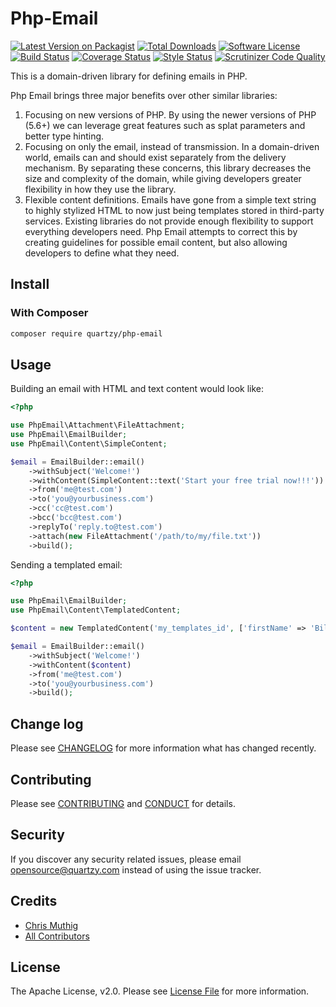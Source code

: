 # Php-Email

[![Latest Version on Packagist][ico-version]][link-packagist]
[![Total Downloads][ico-downloads]][link-downloads]
[![Software License][ico-license]](LICENSE)
[![Build Status][ico-travisci]][link-travisci]
[![Coverage Status][ico-codecov]][link-codecov]
[![Style Status][ico-styleci]][link-styleci]
[![Scrutinizer Code Quality][ico-scrutinizer]][link-scrutinizer]

This is a domain-driven library for defining emails in PHP.

Php Email brings three major benefits over other similar libraries: 

1. Focusing on new versions of PHP. By using the newer versions of PHP (5.6+) we can leverage great features such as splat parameters and better type hinting.
1. Focusing on only the email, instead of transmission. In a domain-driven world, emails can and should exist separately from the delivery mechanism. By separating these concerns, this library decreases the size and complexity of the domain, while giving developers greater flexibility in how they use the library. 
1. Flexible content definitions. Emails have gone from a simple text string to highly stylized HTML to now just being templates stored in third-party services. Existing libraries do not provide enough flexibility to support everything developers need. Php Email attempts to correct this by creating guidelines for possible email content, but also allowing developers to define what they need.
  
## Install

### With Composer

```bash
composer require quartzy/php-email
```
  
## Usage
 
Building an email with HTML and text content would look like:

```php
<?php

use PhpEmail\Attachment\FileAttachment;
use PhpEmail\EmailBuilder;
use PhpEmail\Content\SimpleContent;

$email = EmailBuilder::email()
    ->withSubject('Welcome!')
    ->withContent(SimpleContent::text('Start your free trial now!!!'))
    ->from('me@test.com')
    ->to('you@yourbusiness.com')
    ->cc('cc@test.com')
    ->bcc('bcc@test.com')
    ->replyTo('reply.to@test.com')
    ->attach(new FileAttachment('/path/to/my/file.txt'))
    ->build();
```

Sending a templated email:

```php
<?php

use PhpEmail\EmailBuilder;
use PhpEmail\Content\TemplatedContent;

$content = new TemplatedContent('my_templates_id', ['firstName' => 'Billy']);

$email = EmailBuilder::email()
    ->withSubject('Welcome!')
    ->withContent($content)
    ->from('me@test.com')
    ->to('you@yourbusiness.com')
    ->build();
```
## Change log

Please see [CHANGELOG](CHANGELOG.md) for more information what has changed recently.

## Contributing

Please see [CONTRIBUTING](CONTRIBUTING.md) and [CONDUCT](CONDUCT.md) for details.

## Security

If you discover any security related issues, please email [opensource@quartzy.com](mailto:opensource@quartzy.com) instead of using the issue tracker.

## Credits

- [Chris Muthig](https://github.com/camuthig)
- [All Contributors][link-contributors]


## License

The Apache License, v2.0. Please see [License File](LICENSE) for more information.

[ico-version]: https://img.shields.io/packagist/v/quartzy/php-email.svg?style=flat-square
[ico-license]: https://img.shields.io/badge/license-Apache%202.0-brightgreen.svg?style=flat-square
[ico-travisci]: https://img.shields.io/travis/quartzy/php-email.svg?style=flat-square
[ico-codecov]: https://img.shields.io/scrutinizer/coverage/g/quartzy/php-email.svg?style=flat-square
[ico-styleci]: https://styleci.io/repos/81520386/shield
[ico-scrutinizer]: https://img.shields.io/scrutinizer/g/quartzy/php-email.svg?style=flat-square
[ico-downloads]: https://img.shields.io/packagist/dt/quartzy/php-email.svg?style=flat-square

[link-packagist]: https://packagist.org/packages/quartzy/php-email
[link-travisci]: https://travis-ci.org/quartzy/php-email
[link-codecov]: https://scrutinizer-ci.com/g/quartzy/php-email
[link-styleci]: https://styleci.io/repos/81520386
[link-scrutinizer]: https://scrutinizer-ci.com/g/quartzy/php-email
[link-downloads]: https://packagist.org/packages/quartzy/php-email
[link-contributors]: ../../contributors

